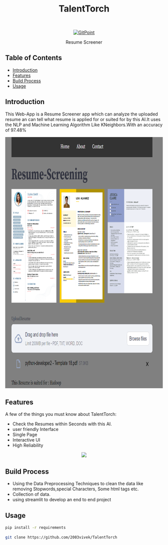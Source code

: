 <h1 align="center"> TalentTorch </h1> <br>
<p align="center">
  <a href="https://gitpoint.co/">
    <img alt="GitPoint" title="GitPoint" src="https://static.vecteezy.com/system/resources/previews/004/235/492/non_2x/tt-logo-monogram-emblem-style-with-crown-shape-design-template-free-vector.jpg" width="450">
  </a>
</p>

<p align="center">
 Resume Screener
</p>

<!-- START doctoc generated TOC please keep comment here to allow auto update -->
<!-- DON'T EDIT THIS SECTION, INSTEAD RE-RUN doctoc TO UPDATE -->
## Table of Contents

- [Introduction](#introduction)
- [Features](#features)
- [Build Process](#build-process)
- [Usage](#Usage)


<!-- END doctoc generated TOC please keep comment here to allow auto update -->

## Introduction

This Web-App is a Resume Screener app which can analyze the uploaded resume an can tell what resume is applied for or suited for by this AI.It uses the NLP and Machine Learning Algorithm Like KNeighbors.With an accuracy of 97.48%

<p align="center">
  <img src = "/assets/resume-screening.png" width=1000 height=800>
</p>

## Features

A few of the things you must know about TalentTorch:

* Check the Resumes within Seconds with this AI.
* user friendly Interface
* Single Page
* Interactive UI
* High Reliability

<p align="center">
  <img src = "https://thumbs.dreamstime.com/b/digital-transformation-technology-strategy-ideas-adoption-business-age-enhancing-global-capabilities-215266548.jpg" width=700>
</p>

## Build Process

- Using the Data Preprocessing Techniques to clean the data like removing Stopwords,special Characters, Some html tags etc.
- Collection of data.
- using streamlit to develop an end to end project


## Usage
 ``` bash
pip install -r requirements 
```
``` bash
git clone https://github.com/2003vivek/TalentTorch
```


